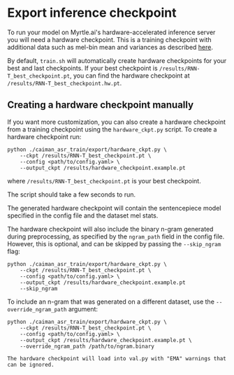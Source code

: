 # Export inference checkpoint

To run your model on Myrtle.ai's hardware-accelerated inference server you will need a hardware checkpoint.
This is a training checkpoint with additional data such as mel-bin mean and variances as described [here](./log_mel_feature_normalization.md).

By default, `train.sh` will automatically create hardware checkpoints for your
best and last checkpoints.
If your best checkpoint is `/results/RNN-T_best_checkpoint.pt`,
you can find the hardware checkpoint at `/results/RNN-T_best_checkpoint.hw.pt`.

## Creating a hardware checkpoint manually

If you want more customization,
you can also create a hardware checkpoint from
a training checkpoint using the `hardware_ckpt.py` script.
To create a hardware checkpoint run:

```
python ./caiman_asr_train/export/hardware_ckpt.py \
    --ckpt /results/RNN-T_best_checkpoint.pt \
    --config <path/to/config.yaml> \
    --output_ckpt /results/hardware_checkpoint.example.pt
```

where `/results/RNN-T_best_checkpoint.pt` is your best checkpoint.

The script should take a few seconds to run.

The generated hardware checkpoint will contain the sentencepiece model specified in the config file and the dataset mel stats.

The hardware checkpoint will also include the binary n-gram generated during preprocessing, as specified by the `ngram_path` field in the config file.
However, this is optional, and can be skipped by passing the `--skip_ngram` flag:

```
python ./caiman_asr_train/export/hardware_ckpt.py \
    --ckpt /results/RNN-T_best_checkpoint.pt \
    --config <path/to/config.yaml> \
    --output_ckpt /results/hardware_checkpoint.example.pt
    --skip_ngram
```

To include an n-gram that was generated on a different dataset, use the `--override_ngram_path` argument:

```
python ./caiman_asr_train/export/hardware_ckpt.py \
    --ckpt /results/RNN-T_best_checkpoint.pt \
    --config <path/to/config.yaml> \
    --output_ckpt /results/hardware_checkpoint.example.pt \
    --override_ngram_path /path/to/ngram.binary
```

```admonish
The hardware checkpoint will load into val.py with "EMA" warnings that can be ignored.
```
